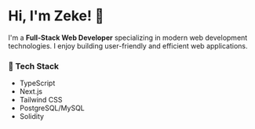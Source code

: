 # Hi, I'm Zeke! 👋

I'm a **Full-Stack Web Developer** specializing in modern web development technologies. I enjoy building user-friendly and efficient web applications.

### 🚀 Tech Stack

- TypeScript
- Next.js
- Tailwind CSS
- PostgreSQL/MySQL
- Solidity
